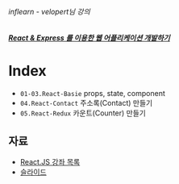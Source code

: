 ###### inflearn - velopert님 강의
##### [React & Express 를 이용한 웹 어플리케이션 개발하기](https://www.inflearn.com/course/react-%EA%B0%95%EC%A2%8C-velopert/)

# Index
- `01-03.React-Basie` props, state, component
- `04.React-Contact` 주소록(Contact) 만들기
- `05.React-Redux` 카운트(Counter) 만들기

## 자료
- [React.JS 강좌 목록](https://velopert.com/reactjs-tutorials)
- [슬라이드](http://slides.com/minjunkim-1/deck#/)
